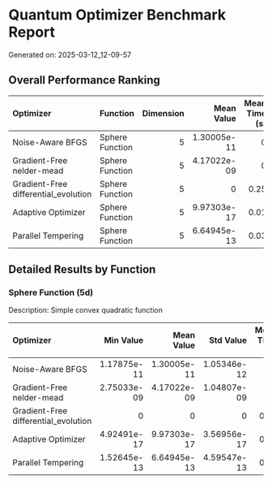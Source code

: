 # Quantum Optimizer Benchmark Report

Generated on: 2025-03-12_12-09-57

## Overall Performance Ranking

| Optimizer                            | Function        |   Dimension |   Mean Value |   Mean Time (s) |   Mean Iterations | Success Rate   |   Mean Param Error |   Mean Value Error |
|:-------------------------------------|:----------------|------------:|-------------:|----------------:|------------------:|:---------------|-------------------:|-------------------:|
| Noise-Aware BFGS                     | Sphere Function |           5 |  1.30005e-11 |            0    |                 2 | 100.0%         |        3.60267e-06 |        1.30005e-11 |
| Gradient-Free nelder-mead            | Sphere Function |           5 |  4.17022e-09 |            0    |               445 | 100.0%         |        6.40201e-05 |        4.17022e-09 |
| Gradient-Free differential_evolution | Sphere Function |           5 |  0           |            0.25 |             15606 | 100.0%         |        0           |        0           |
| Adaptive Optimizer                   | Sphere Function |           5 |  9.97303e-17 |            0.01 |               502 | 100.0%         |        9.79195e-09 |        9.97303e-17 |
| Parallel Tempering                   | Sphere Function |           5 |  6.64945e-13 |            0.03 |              2472 | 0.0%           |        7.58211e-07 |        6.64945e-13 |

## Detailed Results by Function

### Sphere Function (5d)

Description: Simple convex quadratic function

| Optimizer                            |   Min Value |   Mean Value |   Std Value |   Mean Time (s) |   Mean Iterations | Success Rate   |   Mean Param Error |
|:-------------------------------------|------------:|-------------:|------------:|----------------:|------------------:|:---------------|-------------------:|
| Noise-Aware BFGS                     | 1.17875e-11 |  1.30005e-11 | 1.05346e-12 |            0    |                 2 | 100.0%         |        3.60267e-06 |
| Gradient-Free nelder-mead            | 2.75033e-09 |  4.17022e-09 | 1.04807e-09 |            0    |               445 | 100.0%         |        6.40201e-05 |
| Gradient-Free differential_evolution | 0           |  0           | 0           |            0.25 |             15606 | 100.0%         |        0           |
| Adaptive Optimizer                   | 4.92491e-17 |  9.97303e-17 | 3.56956e-17 |            0.01 |               502 | 100.0%         |        9.79195e-09 |
| Parallel Tempering                   | 1.52645e-13 |  6.64945e-13 | 4.59547e-13 |            0.03 |              2472 | 0.0%           |        7.58211e-07 |

